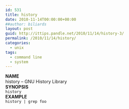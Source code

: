 ```yaml
---
id: 531
title: history
date: 2010-11-14T00:00:00+00:00
##author: biliards
layout: post
guid: http://ittips.pandle.net/2010/11/14/history-3/
permalink: /2010/11/14/history/
categories:
  - unix
tags:
  - command line
  - system
---
```

**NAME**  
history &#8211; GNU History Library  
**SYNOPSIS**  
`history`  
**EXAMPLE**  
`history | grep foo`

